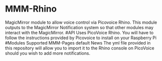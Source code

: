 # MMM-Rhino
MagicMirror module to allow voice control via Picovoice Rhino. This module outputs to the MagicMirror Notification system so that other modules may interact with the MagicMirror.
#API
Uses PicoVoice Rhino. You will have to follow the instructions provided by Picovoice to install on your Raspberry Pi
#Modules Supported
MMM-Pages
default News
The yml file provided in this repository will allow you to import it to the Rhino console on PicoVoice should you wish to add more notifications.
